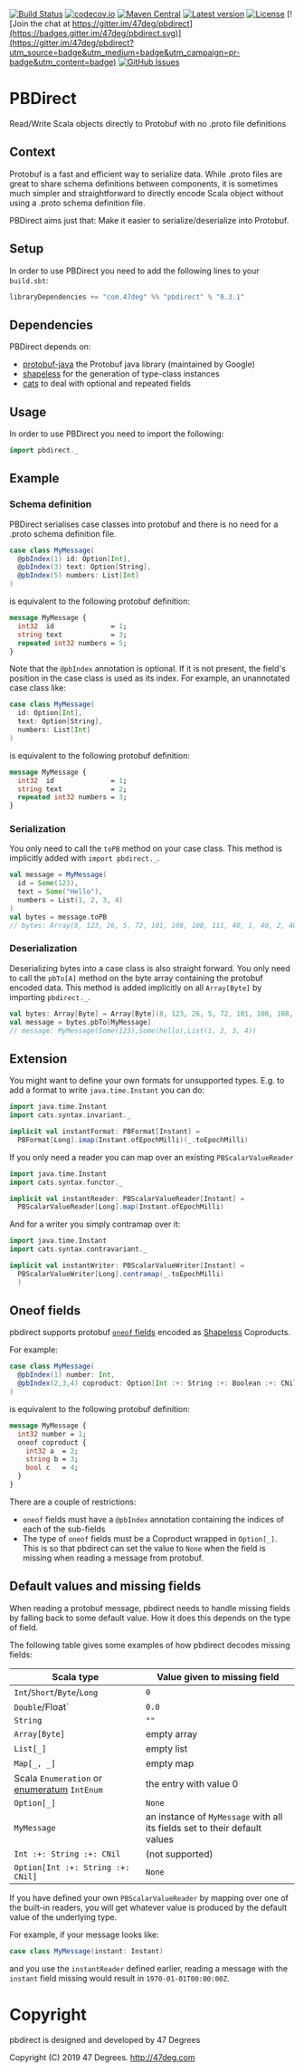 
[comment]: # (Start Badges)

[![Build Status](https://travis-ci.org/47deg/pbdirect.svg?branch=master)](https://travis-ci.org/47deg/pbdirect) [![codecov.io](http://codecov.io/gh/47deg/pbdirect/branch/master/graph/badge.svg)](http://codecov.io/gh/47deg/pbdirect) [![Maven Central](https://img.shields.io/badge/maven%20central-0.3.1-green.svg)](https://oss.sonatype.org/#nexus-search;gav~com.47deg~pbdirect*) [![Latest version](https://img.shields.io/badge/pbdirect-0.3.1-green.svg)](https://index.scala-lang.org/47deg/pbdirect) [![License](https://img.shields.io/badge/License-MIT-blue.svg)](https://raw.githubusercontent.com/47deg/pbdirect/master/LICENSE) [![Join the chat at https://gitter.im/47deg/pbdirect](https://badges.gitter.im/47deg/pbdirect.svg)](https://gitter.im/47deg/pbdirect?utm_source=badge&utm_medium=badge&utm_campaign=pr-badge&utm_content=badge) [![GitHub Issues](https://img.shields.io/github/issues/47deg/pbdirect.svg)](https://github.com/47deg/pbdirect/issues)

[comment]: # (End Badges)

# PBDirect

Read/Write Scala objects directly to Protobuf with no .proto file definitions

## Context

Protobuf is a fast and efficient way to serialize data. While .proto files are great to share schema definitions between components, it is sometimes much simpler and straightforward to directly encode Scala object without using a .proto schema definition file.

PBDirect aims just that: Make it easier to serialize/deserialize into Protobuf.

## Setup

In order to use PBDirect you need to add the following lines to your `build.sbt`:

[comment]: # (Start Replace)

```scala
libraryDependencies += "com.47deg" %% "pbdirect" % "0.3.1"
```

[comment]: # (End Replace)

## Dependencies

PBDirect depends on:
 - [protobuf-java](https://developers.google.com/protocol-buffers/docs/javatutorial) the Protobuf java library (maintained by Google)
 - [shapeless](https://github.com/milessabin/shapeless) for the generation of type-class instances
 - [cats](https://github.com/typelevel/cats) to deal with optional and repeated fields

## Usage

In order to use PBDirect you need to import the following:

```scala
import pbdirect._
```

## Example

### Schema definition

PBDirect serialises case classes into protobuf and there is no need for a .proto schema definition file.

```scala
case class MyMessage(
  @pbIndex(1) id: Option[Int],
  @pbIndex(3) text: Option[String],
  @pbIndex(5) numbers: List[Int]
)
```

is equivalent to the following protobuf definition:

```protobuf
message MyMessage {
  int32  id              = 1;
  string text            = 3;
  repeated int32 numbers = 5;
}
```

Note that the `@pbIndex` annotation is optional. If it is not present, the field's position in the case class is used
as its index. For example, an unannotated case class like:

```scala
case class MyMessage(
  id: Option[Int],
  text: Option[String],
  numbers: List[Int]
)
```

is equivalent to the following protobuf definition:

```protobuf
message MyMessage {
  int32  id              = 1;
  string text            = 2;
  repeated int32 numbers = 3;
}
```

### Serialization

You only need to call the `toPB` method on your case class. This method is implicitly added with `import pbdirect._`.

```scala
val message = MyMessage(
  id = Some(123),
  text = Some("Hello"),
  numbers = List(1, 2, 3, 4)
)
val bytes = message.toPB
// bytes: Array(8, 123, 26, 5, 72, 101, 108, 108, 111, 40, 1, 40, 2, 40, 3, 40, 4)
```

### Deserialization

Deserializing bytes into a case class is also straight forward. You only need to call the `pbTo[A]` method on the byte array containing the protobuf encoded data.
This method is added implicitly on all `Array[Byte]` by importing `pbdirect._`.

```scala
val bytes: Array[Byte] = Array[Byte](8, 123, 26, 5, 72, 101, 108, 108, 111, 40, 1, 40, 2, 40, 3, 40, 4)
val message = bytes.pbTo[MyMessage]
// message: MyMessage(Some(123),Some(hello),List(1, 2, 3, 4))
```

## Extension

You might want to define your own formats for unsupported types.
E.g. to add a format to write `java.time.Instant` you can do:

```scala
import java.time.Instant
import cats.syntax.invariant._

implicit val instantFormat: PBFormat[Instant] =
  PBFormat[Long].imap(Instant.ofEpochMilli)(_.toEpochMilli)
```

If you only need a reader you can map over an existing `PBScalarValueReader`

```scala
import java.time.Instant
import cats.syntax.functor._

implicit val instantReader: PBScalarValueReader[Instant] =
  PBScalarValueReader[Long].map(Instant.ofEpochMilli)
```

And for a writer you simply contramap over it:

```scala
import java.time.Instant
import cats.syntax.contravariant._

implicit val instantWriter: PBScalarValueWriter[Instant] =
  PBScalarValueWriter[Long].contramap(_.toEpochMilli)
  )
```

## Oneof fields

pbdirect supports protobuf [`oneof` fields](https://developers.google.com/protocol-buffers/docs/proto3#oneof) encoded as [Shapeless](https://github.com/milessabin/shapeless) Coproducts.

For example:

```scala
case class MyMessage(
  @pbIndex(1) number: Int,
  @pbIndex(2,3,4) coproduct: Option[Int :+: String :+: Boolean :+: CNil]
)
```

is equivalent to the following protobuf definition:

```protobuf
message MyMessage {
  int32 number = 1;
  oneof coproduct {
    int32 a  = 2;
    string b = 3;
    bool c   = 4;
  }
}
```

There are a couple of restrictions:

* `oneof` fields must have a `@pbIndex` annotation containing the indices of each of the sub-fields
* The type of `oneof` fields must be a Coproduct wrapped in `Option[_]`. This is so that pbdirect can set the value to `None` when the field is missing when reading a message from protobuf.

## Default values and missing fields

When reading a protobuf message, pbdirect needs to handle missing fields by falling back to some default value. How it does this depends on the type of field.

The following table gives some examples of how pbdirect decodes missing fields:

| Scala type | Value given to missing field |
| --- | --- |
| `Int`/`Short`/`Byte`/`Long` | `0` |
| `Double`/Float` | `0.0` |
| `String` | `""` |
| `Array[Byte]` | empty array |
| `List[_]` | empty list |
| `Map[_, _]` | empty map |
| Scala `Enumeration` or [enumeratum](https://github.com/lloydmeta/enumeratum) `IntEnum` | the entry with value 0 |
| `Option[_]` | `None` |
| `MyMessage` | an instance of `MyMessage` with all its fields set to their default values |
| `Int :+: String :+: CNil` | (not supported) |
| `Option[Int :+: String :+: CNil]` | `None` |

If you have defined your own `PBScalarValueReader` by mapping over one of the
built-in readers, you will get whatever value is produced by the default value
of the underlying type.

For example, if your message looks like:

```scala
case class MyMessage(instant: Instant)
```

and you use the `instantReader` defined earlier, reading a message with the `instant` field missing would result in `1970-01-01T00:00:00Z`.

[comment]: # (Start Copyright)
# Copyright

pbdirect is designed and developed by 47 Degrees

Copyright (C) 2019 47 Degrees. <http://47deg.com>

[comment]: # (End Copyright)
